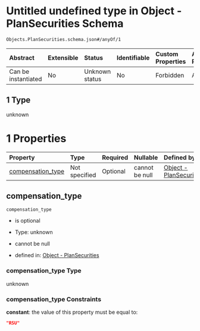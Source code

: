 # Untitled undefined type in Object - PlanSecurities Schema

```txt
Objects.PlanSecurities.schema.json#/anyOf/1
```



| Abstract            | Extensible | Status         | Identifiable | Custom Properties | Additional Properties | Access Restrictions | Defined In                                                                                      |
| :------------------ | :--------- | :------------- | :----------- | :---------------- | :-------------------- | :------------------ | :---------------------------------------------------------------------------------------------- |
| Can be instantiated | No         | Unknown status | No           | Forbidden         | Allowed               | none                | [PlanSecurities.schema.json*](../out/objects/PlanSecurities.schema.json "open original schema") |

## 1 Type

unknown

# 1 Properties

| Property                                | Type          | Required | Nullable       | Defined by                                                                                                                                                   |
| :-------------------------------------- | :------------ | :------- | :------------- | :----------------------------------------------------------------------------------------------------------------------------------------------------------- |
| [compensation_type](#compensation_type) | Not specified | Optional | cannot be null | [Object - PlanSecurities](plansecurities-anyof-1-properties-compensation_type.md "Objects.PlanSecurities.schema.json#/anyOf/1/properties/compensation_type") |

## compensation_type



`compensation_type`

*   is optional

*   Type: unknown

*   cannot be null

*   defined in: [Object - PlanSecurities](plansecurities-anyof-1-properties-compensation_type.md "Objects.PlanSecurities.schema.json#/anyOf/1/properties/compensation_type")

### compensation_type Type

unknown

### compensation_type Constraints

**constant**: the value of this property must be equal to:

```json
"RSU"
```
